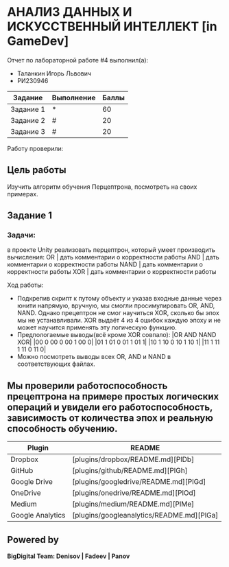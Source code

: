 # АНАЛИЗ ДАННЫХ И ИСКУССТВЕННЫЙ ИНТЕЛЛЕКТ [in GameDev]
Отчет по лабораторной работе #4 выполнил(а):
- Таланкин Игорь Львович
- РИ230946

| Задание | Выполнение | Баллы |
| ------ | ------ | ------ |
| Задание 1 | * | 60 |
| Задание 2 | # | 20 |
| Задание 3 | # | 20 |


Работу проверили:


## Цель работы
Изучить алгоритм обучения Перцептрона, посмотреть на своих примерах.

## Задание 1
### Задачи:
в проекте Unity реализовать перцептрон, который умеет производить вычисления:
OR | дать комментарии о корректности работы
AND | дать комментарии о корректности работы
NAND | дать комментарии о корректности работы
XOR | дать комментарии о корректности работы

Ход работы:
- Подкрепив скрипт к путому объекту и указав входные данные через юнити напрямую, вручную, мы смогли просимулировать OR, AND, NAND. Однако прецептрон не смог научиться XOR, сколько бы эпох мы не устанавливали. XOR выдаёт 4 из 4 ошибок каждую эпоху и не может научится применять эту логическую функцию.
- Предпологаемые выводы(всё кроме XOR совпало):
|OR     AND     NAND      XOR|
|00 0   00 0    00 1      00 0|
|01 1   01 0    01 1      01 1|
|10 1   10 0    10 1      10 1|
|11 1   11 1    11 0      11 0|
- Можно посмотреть выводы всех OR, AND и NAND в соответствующих файлах.



## Мы проверили работоспособность прецептрона на примере простых логических операций и увидели его работоспособность, зависимость от количества эпох и реальную способность обучению.



| Plugin | README |
| ------ | ------ |
| Dropbox | [plugins/dropbox/README.md][PlDb] |
| GitHub | [plugins/github/README.md][PlGh] |
| Google Drive | [plugins/googledrive/README.md][PlGd] |
| OneDrive | [plugins/onedrive/README.md][PlOd] |
| Medium | [plugins/medium/README.md][PlMe] |
| Google Analytics | [plugins/googleanalytics/README.md][PlGa] |

## Powered by

**BigDigital Team: Denisov | Fadeev | Panov**
